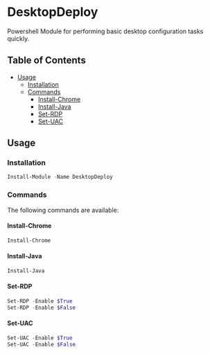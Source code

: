 # DesktopDeploy

Powershell Module for performing basic desktop configuration tasks quickly.

## Table of Contents
- [Usage](#usage)
  - [Installation](#installation)
  - [Commands](#commands)
    - [Install-Chrome](#Install-Chrome)
    - [Install-Java](#Install-Java)
    - [Set-RDP](#Install-RDP)
    - [Set-UAC](#Set-UAC)

## Usage

### Installation

```powershell
Install-Module -Name DesktopDeploy
```

### Commands

The following commands are available:

#### Install-Chrome

```powershell
Install-Chrome
```

#### Install-Java

```powershell
Install-Java
```

#### Set-RDP

```powershell
Set-RDP -Enable $True
Set-RDP -Enable $False
```

#### Set-UAC

```powershell
Set-UAC -Enable $True
Set-UAC -Enable $False
```


